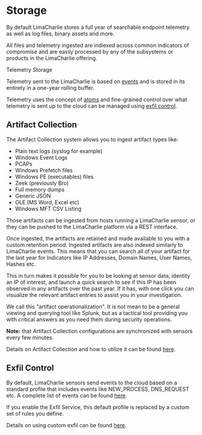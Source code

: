 <!-- leave the empty title here... the image below displays the info BUT the platform requires something here -->
# Storage

By default LimaCharlie stores a full year of searchable endpoint telemetry as well as log files, binary assets and more.

All files and telemetry ingested are indiexed across common indicators of compromise and are easily processed by any of the subsystems or products in the LimaCharlie offering.

Telemetry Storage
 
Telemetry sent to the LimaCharlie is based on [events](./events.md) and is stored in its entirety in a one-year rolling buffer.

Telemetry uses the concept of [atoms](./events.md#atoms) and fine-grained control over what telemetry is sent up to the cloud can be managed using [exfil control](#exfil-control).

## Artifact Collection 
 
The Artifact Collection system allows you to ingest artifact types like:

* Plain text logs (syslog for example)
* Windows Event Logs
* PCAPs
* Windows Prefetch files
* Windows PE (executables) files
* Zeek (previously Bro)
* Full memory dumps
* Generic JSON
* OLE (MS Word, Excel etc)
* Windows MFT CSV Listing

Those artifacts can be ingested from hosts running a LimaCharlie sensor, or they can be pushed to the LimaCharlie platform via a REST interface.

Once ingested, the artifacts are retained and made available to you with a custom retention period. Ingested artifacts are also indexed similarly to LimaCharlie events. This means that you can search all of your artifact for the last year for Indicators like IP Addresses, Domain Names, User Names, Hashes etc.

This in turn makes it possible for you to be looking at sensor data, identity an IP of interest, and launch a quick search to see if this IP has been observed in any artifacts over the past year. If it has, with one click you can visualize the relevant artifact entries to assist you in your investigation.

We call this "artifact operationalization". It is not mean to be a general viewing and querying tool like Splunk, but as a tactical tool providing you with critical answers as you need them during security operations.

**Note:** that Artifact Collection configurations are synchronized with sensors every few minutes.

Details on Artifact Collection and how to utilize it can be found [here](./external_logs.md).

## Exfil Control

By default, LimaCharlie sensors send events to the cloud based on a standard profile that includes events like NEW_PROCESS, DNS_REQUEST etc. A complete list of events can be found [here](./events.md).

If you enable the Exfil Service, this default profile is replaced by a custom set of rules you define.

Details on using custom exfil can be found [here](./exfil.md).




